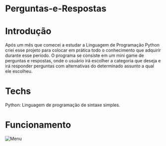 # Perguntas-e-Respostas
 
# Introdução 

Após um mês que comecei a estudar a Linguagem de Programação Python criei esse projeto para colocar em prática todo o conhecimento que adquirir durante esse período.
O programa se consiste em um  mini game de perguntas e respostas, onde o usuário irá escolher a categoria que deseja e irá responder perguntas com alternativas do determinado assunto a qual ele escolheu.

# Techs

Python: Linguagem de programação de sintaxe simples.

# Funcionamento



![Menu ](https://user-images.githubusercontent.com/106001465/170134226-38c0300c-bde3-4e6a-a66b-bf2902511f06.PNG)




